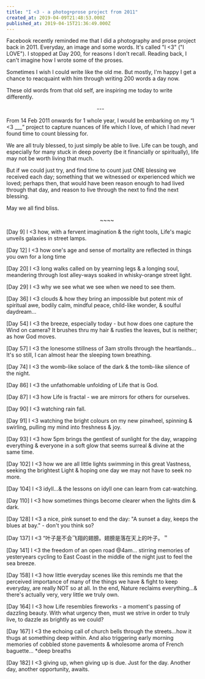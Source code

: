 ```yaml
---
title: "I <3 - a photog+prose project from 2011"
created_at: 2019-04-09T21:48:53.000Z
published_at: 2019-04-15T21:36:49.000Z
---
```

Facebook recently reminded me that I did a photography and prose project back in 2011. Everyday, an image and some words. It's called "I <3" ("I LOVE"). I stopped at Day 200, for reasons I don't recall. Reading back, I can't imagine how I wrote some of the proses. 

  

Sometimes I wish I could write like the old me. But mostly, I'm happy I get a chance to reacquaint with him through writing 200 words a day now. 

  

These old words from that old self, are inspiring me today to write differently.

  

                                                            ---  

  

From 14 Feb 2011 onwards for 1 whole year, I would be embarking on my “I <3 \_\_\_” project to capture nuances of life which I love, of which I had never found time to count blessing for.

  

We are all truly blessed, to just simply be able to live. Life can be tough, and especially for many stuck in deep poverty (be it financially or spiritually), life may not be worth living that much.

  

But if we could just try, and find time to count just ONE blessing we received each day; something that we witnessed or experienced which we loved; perhaps then, that would have been reason enough to had lived through that day, and reason to live through the next to find the next blessing.

  

May we all find bliss.

  

                                                              ~~~~

  

\[Day 9\] I <3 how, with a fervent imagination & the right tools, Life's magic unveils galaxies in street lamps.  

  

\[Day 12\] I <3 how one's age and sense of mortality are reflected in things you own for a long time 

  

\[Day 20\] I <3 long walks called on by yearning legs & a longing soul, meandering through lost alley-ways soaked in whisky-orange street light.  

  

\[Day 29\] I <3 why we see what we see when we need to see them.  

  

\[Day 36\] I <3 clouds & how they bring an impossible but potent mix of spiritual awe, bodily calm, mindful peace, child-like wonder, & soulful daydream...  

  

\[Day 54\] I <3 the breeze, especially today - but how does one capture the Wind on camera? It brushes thru my hair & rustles the leaves, but is neither; as how God moves.  

  

\[Day 57\] I <3 the lonesome stillness of 3am strolls through the heartlands... It's so still, I can almost hear the sleeping town breathing.  

  

\[Day 74\] I <3 the womb-like solace of the dark & the tomb-like silence of the night.  

  

\[Day 86\] I <3 the unfathomable unfolding of Life that is God.   

  

\[Day 87\] I <3 how Life is fractal - we are mirrors for others for ourselves.

  

\[Day 90\] I <3 watching rain fall.

  

\[Day 91\] I <3 watching the bright colours on my new pinwheel, spinning & swirling, pulling my mind into freshness & joy.  

  

\[Day 93\] I <3 how 5pm brings the gentlest of sunlight for the day, wrapping everything & everyone in a soft glow that seems surreal & divine at the same time.  

  

\[Day 102\] I <3 how we are all little lights swimming in this great Vastness, seeking the brightest Light & hoping one day we may not have to seek no more.   

  

\[Day 104\] I <3 idyll...& the lessons on idyll one can learn from cat-watching.  

  

\[Day 110\] I <3 how sometimes things become clearer when the lights dim & dark.  

  

\[Day 128\] I <3 a nice, pink sunset to end the day: "A sunset a day, keeps the blues at bay." - don't you think so?  

  

\[Day 137\] I <3 “叶子是不会飞翔的翅膀。翅膀是落在天上的叶子。＂

  

\[Day 141\] I <3 the freedom of an open road @4am... stirring memories of yesteryears cycling to East Coast in the middle of the night just to feel the sea breeze.   

  

\[Day 158\] I <3 how little everyday scenes like this reminds me that the perceived importance of many of the things we have & fight to keep everyday, are really NOT so at all. In the end, Nature reclaims everything...& there's actually very, very little we truly own.   

  

\[Day 164\] I <3 how Life resembles fireworks - a moment's passing of dazzling beauty. With what urgency then, must we strive in order to truly live, to dazzle as brightly as we could?   

  

\[Day 167\] I <3 the echoing call of church bells through the streets...how it thugs at something deep within. And also triggering early morning memories of cobbled stone pavements & wholesome aroma of French baguette... \*deep breaths   

  

\[Day 182\] I <3 giving up, when giving up is due. Just for the day. Another day, another opportunity, awaits.
